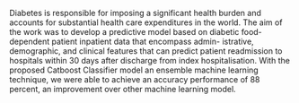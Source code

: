 Diabetes is responsible for imposing a significant health burden and accounts for
substantial health care expenditures in the world. The aim of the work was to develop a predictive
model based on diabetic food-dependent patient inpatient data that encompass admin-
istrative, demographic, and clinical features that can predict patient readmission to
hospitals within 30 days after discharge from index hospitalisation. With the proposed
Catboost Classifier model an ensemble machine learning technique, we were able to
achieve an accuracy performance of 88 percent, an improvement over other machine
learning model.
